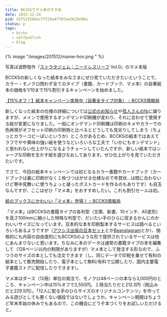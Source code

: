 ```yaml
---
title: BCCKSでマメ本のすすめ
date: 2015-12-24
pid: d3f5155b6ec7ff29a4770fae2625e96a
status: p
tags:
   - bccks
   - selfpublish
   - blog
---
```


{% image "/images/201512/mame-hon.png " %}

写真は波野發作『[ストラタジェム；ニードレスリーフ][1] Vol.0』のマメ本版

BCCKSの新しくなった紙本をみなさまにぜひ見ていただきたいということで、カラー・モノクロ問わず全てのタイプ（書籍、カードブック、マメ本）の自著紙本の価格を1/10まで15%割引するキャンペーンを始めました。

[【15%オフ！】紙本キャンペーン実施中（自著全タイプ対象） :: BCCKS情報局][2]

新しくなった紙本の仕様の詳細については[公式のお知らせ][3]や[弦人さんのfb][4]に譲りますが、メインで使用するオンデマンド印刷機が変わり、それに合わせて使用する紙が変更になりました。一般にオンデマンド印刷機は印刷のキメやカラーでの色再現がオフセット印刷の印刷物と比べるとどうしても見劣りしてしまう（ちょっとカラーコピーぽいというか）ところがあるため、BCCKSの紙本ではあえてラフでやや黄味の強い紙を使うなどいろいろな工夫で「いかにもオンデマンド」と思われない仕上がりになるようチューンしていたんですが、新しい紙本ではシャープな印刷を生かす紙を選びなおしてあります。ぜひ仕上がりを見ていただきたいです。

でさて、今回の紙本キャンペーンでは初となるカラー書籍やカードブック（カードブックは裏に印刷がなく１枚づつはがせる仕様なので年賀状…は間に合わないけど寒中見舞いに使うちょっと凝ったポストカードを作るのもありです）も目玉なんですが、ここはぜひ「マメ本」をおすすめしたい。これも割引セールは初。

[紙のブックスにかわいい「マメ本」登場！ :: BCCKS情報局][5]

「マメ本」はBCCKSの書籍タイプの各判型（文庫、新書、10インチ、A5変形）を高さ100mmに縮小した特殊な判型で、だいたい手のひらに収まるかんじのかわいいサイズになっています。豆本的な本を印刷製本するサービスは調べるといろいろあるようですが（[アクシス出版の豆本セット][6]とか[Beanstagram][7]とか）、価格的にも内容の自由度的にもBCCKSのような形で提供されているサービスは他にあんまりないと思います。ちなみに本のデータは通常の書籍タイプの本を編集して（128ページ以内の制限がありますが）マメ本として発注する形なので、ふつうのサイズの本としても注文できます（し、同じデータで印税を乗せて有料の紙本として販売開始したり、電子本として無料/有料で公開したり、国内主要電子書籍ストアに配信したりできます）。

マメ本はダース（12冊）単位の発注で、モノクロ48ページの本なら3,000円のところ、キャンペーン中は15%オフで2,550円。１冊当たりだと212.5円（税込みだと229.5円）。「12人に配る手のひらサイズのオリジナルコンテンツ」を作ってみる遊びとしても悪くない値段ではないでしょうか。キャンペーン期間はちょうど年末年始の休みでもあるので、この機会にどうぞ本づくりをお試しいただけると。

[1]:	http://bccks.jp/bcck/129686/info
[2]:	http://support.bccks.jp/announce/event/cam20151221/
[3]:	http://support.bccks.jp/announce/change-paper-20151221/
[4]:	https://www.facebook.com/gento.matsumoto/posts/918829328201326
[5]:	http://support.bccks.jp/announce/news-release/%e3%80%8e%e7%b4%99%e3%81%ae%e3%83%96%e3%83%83%e3%82%af%e3%82%b9%e3%80%8f%e3%81%ab%e3%81%8b%e3%82%8f%e3%81%84%e3%81%84%e3%80%8c%e3%83%9e%e3%83%a1%e6%9c%ac%e3%80%8d%e7%99%bb%e5%a0%b4%ef%bc%81/
[6]:	http://www.axis-publication.com/set/mamehon/index.html
[7]:	http://beanstagram.com/